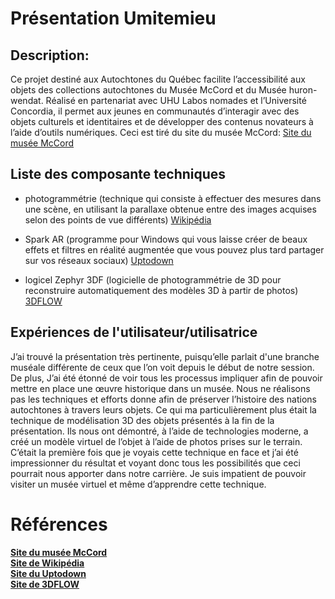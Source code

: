 
# Présentation Umitemieu 
## Description:

Ce projet destiné aux Autochtones du Québec facilite l’accessibilité aux objets des collections autochtones du Musée McCord et du Musée huron-wendat. Réalisé en partenariat avec UHU Labos nomades et l’Université Concordia, il permet aux jeunes en communautés d’interagir avec des objets culturels et identitaires et de développer des contenus novateurs à l’aide d’outils numériques.
Ceci est tiré du site du musée McCord: [Site du musée McCord](https://www.musee-mccord.qc.ca/fr/blogue/umitemieu-hologrammes-collections-nomades/)



##  Liste des composante techniques 

* photogrammétrie (technique qui consiste à effectuer des mesures dans une scène, en utilisant la parallaxe obtenue entre des images acquises selon des points de vue différents) [Wikipédia](https://fr.wikipedia.org/wiki/Photogramm%C3%A9trie)

* Spark AR (programme pour Windows qui vous laisse créer de beaux effets et filtres en réalité augmentée que vous pouvez plus tard partager sur vos réseaux sociaux)  [Uptodown](https://spark-ar-studio.fr.uptodown.com/windows)

* logicel Zephyr 3DF (logicielle de photogrammétrie de 3D pour reconstruire automatiquement des modèles 3D à partir de photos) [3DFLOW](https://www.3dflow.net/3df-zephyr-photogrammetry-software/)




## Expériences de l'utilisateur/utilisatrice 

J’ai trouvé la présentation très pertinente, puisqu’elle parlait d'une branche muséale différente de ceux que l’on voit depuis le début de notre session. De plus,
J’ai été étonné de voir tous les processus impliquer afin de pouvoir mettre en place une œuvre historique dans un musée. Nous ne réalisons pas les techniques et efforts donne afin de préserver l’histoire des nations autochtones à travers leurs objets. Ce qui ma particulièrement plus était la technique de modélisation 3D des objets présentés à la fin de la présentation. Ils nous ont démontré, à l’aide de technologies moderne, a créé un modèle virtuel de l’objet à l’aide de photos prises sur le terrain. C’était la première fois que je voyais cette technique en face et j’ai été impressionner du résultat et voyant donc tous les possibilités que ceci pourrait nous apporter dans notre carrière. Je suis impatient de pouvoir visiter un musée virtuel et même d’apprendre cette technique.

# Références
**[Site du musée McCord](https://www.musee-mccord.qc.ca/fr/blogue/umitemieu-hologrammes-collections-nomades/)**
<br>
**[Site de Wikipédia](https://fr.wikipedia.org/wiki/Photogramm%C3%A9trie)**
<br>
**[Site du Uptodown](https://spark-ar-studio.fr.uptodown.com/windows)**
<br>
**[Site de 3DFLOW](https://www.3dflow.net/3df-zephyr-photogrammetry-software/)**


